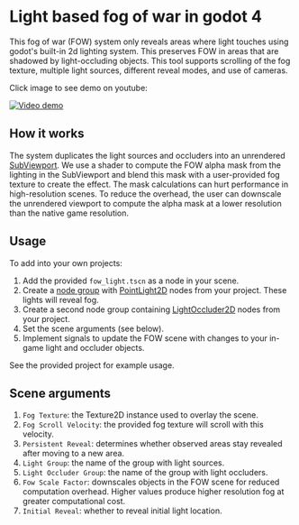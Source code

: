 # Light based fog of war in godot 4
This fog of war (FOW) system only reveals areas where light touches using godot's built-in 2d lighting system. This preserves FOW in areas that are shadowed by light-occluding objects. This tool supports scrolling of the fog texture, multiple light sources, different reveal modes, and use of cameras.

Click image to see demo on youtube: 

[![Video demo](http://img.youtube.com/vi/SyBqYFzUPOw/0.jpg)](http://www.youtube.com/watch?v=SyBqYFzUPOw)

## How it works
The system duplicates the light sources and occluders into an unrendered [SubViewport](https://docs.godotengine.org/en/stable/classes/class_subviewport.html). We use a shader to compute the FOW alpha mask from the lighting in the SubViewport and blend this mask with a user-provided fog texture to create the effect. The mask calculations can hurt performance in high-resolution scenes. To reduce the overhead, the user can downscale the unrendered viewport to compute the alpha mask at a lower resolution than the native game resolution.   

## Usage
To add into your own projects: 
1. Add the provided `fow_light.tscn` as a node in your scene. 
2. Create a [node group](https://docs.godotengine.org/en/stable/tutorials/scripting/groups.html) with [PointLight2D](https://docs.godotengine.org/en/stable/classes/class_pointlight2d.html) nodes from your project. These lights will reveal fog.
3. Create a second node group containing [LightOccluder2D](https://docs.godotengine.org/en/stable/classes/class_lightoccluder2d.html) nodes from your project.
4. Set the scene arguments (see below).
5. Implement signals to update the FOW scene with changes to your in-game light and occluder objects. 

See the provided project for example usage. 

## Scene arguments
1. `Fog Texture`: the Texture2D instance used to overlay the scene.
2. `Fog Scroll Velocity`: the provided fog texture will scroll with this velocity.
3. `Persistent Reveal`: determines whether observed areas stay revealed after moving to a new area.
4. `Light Group`: the name of the group with light sources.
5. `Light Occluder Group`: the name of the group with light occluders.
6. `Fow Scale Factor`: downscales objects in the FOW scene for reduced computation overhead. Higher values produce higher resolution fog at greater computational cost.
7. `Initial Reveal`: whether to reveal initial light location.
